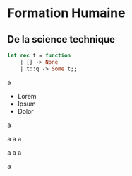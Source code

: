 # Formation Humaine

## De la science technique

```OCaml
let rec f = function
    | [] -> None
    | t::q -> Some t;;
```

a
 - Lorem 
 - Ipsum
 - Dolor 

a



a
a
a

a
a
a

a